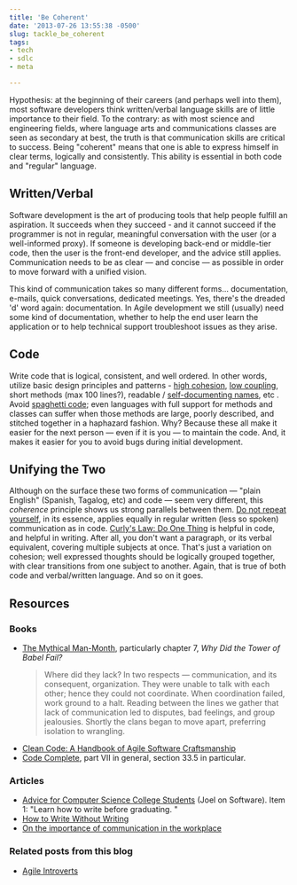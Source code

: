 ```yaml
---
title: 'Be Coherent'
date: '2013-07-26 13:55:38 -0500'
slug: tackle_be_coherent
tags:
- tech
- sdlc
- meta

---
```


Hypothesis: at the beginning of their careers (and perhaps well into them), most
software developers think written/verbal language skills are of little
importance to their field. To the contrary: as with most science and engineering
fields, where language arts and communications classes are seen as secondary at
best, the truth is that communication skills are critical to success. Being
"coherent" means that one is able to express himself in clear terms, logically
and consistently. This ability is essential in both code and "regular" language.

<!-- truncate -->

## Written/Verbal

Software development is the art of producing tools that help people fulfill an
aspiration. It succeeds when they succeed - and it cannot succeed if the
programmer is not in regular, meaningful conversation with the user (or a
well-informed proxy). If someone is developing back-end or middle-tier code,
then the user is the front-end developer, and the advice still applies.
Communication needs to be as clear &mdash; and concise &mdash; as possible in
order to move forward with a unified vision.

This kind of communication takes so many different forms... documentation,
e-mails, quick conversations, dedicated meetings. Yes, there's the dreaded 'd'
word again: documentation. In Agile development we still (usually) need some
kind of documentation, whether to help the end user learn the application or to
help technical support troubleshoot issues as they arise.

## Code

Write code that is logical, consistent, and well ordered. In other words,
utilize basic design principles and patterns - [high
cohesion](https://en.wikipedia.org/wiki/Cohesion_%28computer_science%29), [low
coupling](https://en.wikipedia.org/wiki/Coupling_%28computer_science%29), short methods (max 100 lines?), readable / [self-documenting
names](https://stackoverflow.com/questions/209015/what-is-self-documenting-code-and-can-it-replace-well-documented-code), etc . Avoid [spaghetti code](https://en.wikipedia.org/wiki/Spaghetti_code); even
languages with full support for methods and classes can suffer when those
methods are large, poorly described, and stitched together in a haphazard
fashion. Why? Because these all make it easier for the next person &mdash; even
if it is you &mdash; to maintain the code. And, it makes it easier for you to
avoid bugs during initial development.

## Unifying the Two

Although on the surface these two forms of communication &mdash; "plain English"
(Spanish, Tagalog, etc) and code &mdash; seem very different, this _coherence_
principle shows us strong parallels between them. [Do not repeat yourself](http://wiki.c2.com/?DontRepeatYourself), in
its essence, applies equally in regular written (less so spoken) communication
as in code. [Curly's
Law: Do One Thing](https://blog.codinghorror.com/curlys-law-do-one-thing/) is helpful in code, and helpful in writing. After all, you
don't want a paragraph, or its verbal equivalent, covering multiple subjects at
once. That's just a variation on cohesion; well expressed thoughts should be
logically grouped together, with clear transitions from one subject to another.
Again, that is true of both code and verbal/written language. And so on it goes.

## Resources

### Books

* [The Mythical Man-Month](https://en.wikipedia.org/wiki/The_Mythical_Man-Month), particularly chapter 7, _Why Did the Tower of Babel Fail?_ <blockquote> Where did they lack? In two respects &mdash; communication, and its consequent, organization. They were unable to talk with each other; hence they could not coordinate. When coordination failed, work ground to a halt. Reading between the lines we gather that lack of communication led to disputes, bad feelings, and group jealousies. Shortly the clans began to move apart, preferring isolation to wrangling. </blockquote>
* [Clean Code: A Handbook of Agile Software Craftsmanship](https://books.google.com/books/about/Clean_Code.html?id=_i6bDeoCQzsC)
* [Code Complete](https://books.google.com/books?id=3JfE7TGUwvgC&dq=Code+Complete), part VII in general, section 33.5 in particular.

### Articles

* [Advice for Computer Science College Students](https://www.joelonsoftware.com/articles/CollegeAdvice.html) (Joel on Software). Item 1: "Learn how to write before graduating. "
* [How to Write Without Writing](https://blog.codinghorror.com/how-to-write-without-writing/)
* [On the importance of communication in the workplace](https://www.javacodegeeks.com/2011/10/on-importance-of-communication-in.html)

### Related posts from this blog

* [Agile Introverts](/archive/2013/05/20/agile_introverts/)
